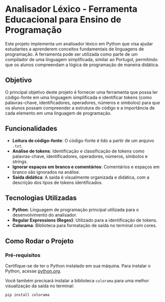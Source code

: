# Analisador Léxico - Ferramenta Educacional para Ensino de Programação

Este projeto implementa um analisador léxico em Python que visa ajudar estudantes a aprenderem conceitos fundamentais de linguagens de programação. A ferramenta pode ser utilizada como parte de um compilador de uma linguagem simplificada, similar ao Portugol, permitindo que os alunos compreendam a lógica de programação de maneira didática.

## Objetivo

O principal objetivo deste projeto é fornecer uma ferramenta que possa ler código-fonte em uma linguagem simplificada e identificar tokens (como palavras-chave, identificadores, operadores, números e símbolos) para que os alunos possam compreender a estrutura do código e a importância de cada elemento em uma linguagem de programação.

## Funcionalidades

- **Leitura de código-fonte**: O código-fonte é lido a partir de um arquivo `.txt`.
- **Análise de tokens**: Identificação e classificação de tokens como palavras-chave, identificadores, operadores, números, símbolos e strings.
- **Ignorar espaços em branco e comentários**: Comentários e espaços em branco são ignorados na análise.
- **Saída didática**: A saída é visualmente organizada e didática, com a descrição dos tipos de tokens identificados.

## Tecnologias Utilizadas

- **Python**: Linguagem de programação principal utilizada para o desenvolvimento do analisador.
- **Regular Expressions (Regex)**: Utilizado para a identificação de tokens.
- **Colorama**: Biblioteca para formatação de saída no terminal com cores.

## Como Rodar o Projeto

### Pré-requisitos

Certifique-se de ter o Python instalado em sua máquina. Para instalar o Python, acesse [python.org](https://www.python.org/).

Você também precisará instalar a biblioteca `colorama` para uma melhor visualização da saída no terminal:

```bash
pip install colorama
